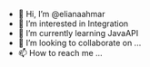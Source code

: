- 👋 Hi, I’m @elianaahmar
- 👀 I’m interested in Integration
- 🌱 I’m currently learning JavaAPI
- 💞️ I’m looking to collaborate on ...
- 📫 How to reach me ...

<!---
elianaahmar/elianaahmar is a ✨ special ✨ repository because its `README.md` (this file) appears on your GitHub profile.
You can click the Preview link to take a look at your changes.
--->
